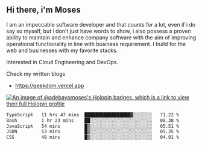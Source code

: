 ## Hi there, i'm Moses

I am an impeccable software developer and that counts for a lot, even if i do say so myself, but i don't just have words to show, i also possess a proven ability to maintain and enhance company software with the aim of improving operational functionality in line with business requirement. I build for the web and businesses with my favorite stacks.

Interested in Cloud Engineering and DevOps.

Check my written blogs
- https://geekdom.vercel.app

[![An image of @adebayomoses's Holopin badges, which is a link to view their full Holopin profile](https://holopin.me/adebayomoses)](https://holopin.io/@adebayomoses)

<!--START_SECTION:waka-->

```txt
TypeScript   11 hrs 47 mins  █████████████████▓░░░░░░░   71.22 %
Bash         1 hr 23 mins    ██░░░░░░░░░░░░░░░░░░░░░░░   08.38 %
JavaScript   54 mins         █▒░░░░░░░░░░░░░░░░░░░░░░░   05.51 %
JSON         53 mins         █▒░░░░░░░░░░░░░░░░░░░░░░░   05.35 %
CSS          48 mins         █▒░░░░░░░░░░░░░░░░░░░░░░░   04.91 %
```

<!--END_SECTION:waka-->
